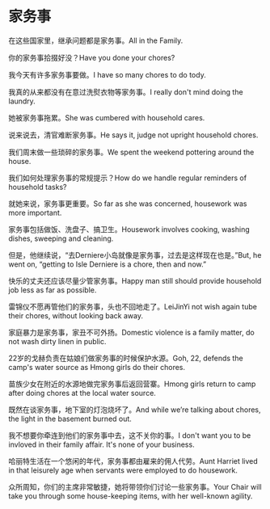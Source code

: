 # 家务事

<p><span class="chinese">在这些国家里，继承问题都是家务事。</span><span class="english">All in the Family.</span></p>

<p><span class="chinese">你的家务事拾掇好没？</span><span class="english">Have you done your chores?</span></p>

<p><span class="chinese">我今天有许多家务事要做。</span><span class="english">I have so many chores to do tody.</span></p>

<p><span class="chinese">我真的从来都没有在意过洗熨衣物等家务事。</span><span class="english">I really don't mind doing the laundry.</span></p>

<p><span class="chinese">她被家务事拖累。</span><span class="english">She was cumbered with household cares.</span></p>

<p><span class="chinese">说来说去，清官难断家务事。</span><span class="english">He says it, judge not upright household chores.</span></p>

<p><span class="chinese">我们周末做一些琐碎的家务事。</span><span class="english">We spent the weekend pottering around the house.</span></p>

<p><span class="chinese">我们如何处理家务事的常规提示？</span><span class="english">How do we handle regular reminders of household tasks?</span></p>

<p><span class="chinese">就她来说，家务事更重要。</span><span class="english">So far as she was concerned, housework was more important.</span></p>

<p><span class="chinese">家务事包括做饭、洗盘子、搞卫生。</span><span class="english">Housework involves cooking, washing dishes, sweeping and cleaning.</span></p>

<p><span class="chinese">但是，他继续说，“去Derniere小岛就像是家务事，过去是这样现在也是。”</span><span class="english">But, he went on, “getting to Isle Derniere is a chore, then and now.”</span></p>

<p><span class="chinese">快乐的丈夫还应该尽量少管家务事。</span><span class="english">Happy man still should provide household job less as far as possible.</span></p>

<p><span class="chinese">雷锦仪不愿再管他们的家务事，头也不回地走了。</span><span class="english">LeiJinYi not wish again tube their chores, without looking back away.</span></p>

<p><span class="chinese">家庭暴力是家务事，家丑不可外扬。</span><span class="english">Domestic violence is a family matter, do not wash dirty linen in public.</span></p>

<p><span class="chinese">22岁的戈赫负责在姑娘们做家务事的时候保护水源。</span><span class="english">Goh, 22, defends the camp's water source as Hmong girls do their chores.</span></p>

<p><span class="chinese">苗族少女在附近的水源地做完家务事后返回营寨。</span><span class="english">Hmong girls return to camp after doing chores at the local water source.</span></p>

<p><span class="chinese">既然在谈家务事，地下室的灯泡烧坏了。</span><span class="english">And while we’re talking about chores, the light in the basement burned out.</span></p>

<p><span class="chinese">我不想要你牵连到他们的家务事中去，这不关你的事。</span><span class="english">I don't want you to be invloved in their family affair. It's none of your business.</span></p>

<p><span class="chinese">哈丽特生活在一个悠闲的年代，家务事都由雇来的佣人代劳。</span><span class="english">Aunt Harriet lived in that leisurely age when servants were employed to do housework.</span></p>

<p><span class="chinese">众所周知，你们的主席非常敏捷，她将带领你们讨论一些家务事。</span><span class="english">Your Chair will take you through some house-keeping items, with her well-known agility.</span></p>

